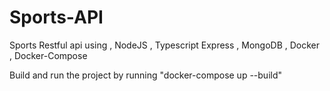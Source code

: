 # Sports-API
Sports Restful api using , NodeJS , Typescript Express , MongoDB , Docker , Docker-Compose 

Build and run the project by running
"docker-compose up --build"
